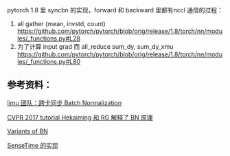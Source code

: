 pytorch 1.8 里 syncbn 的实现，forward 和 backward 里都有nccl 通信的过程：
1. all gather (mean, invstd, count)
https://github.com/pytorch/pytorch/blob/orig/release/1.8/torch/nn/modules/_functions.py#L28
2. 为了计算 input grad 而 all_reduce sum_dy, sum_dy_xmu
https://github.com/pytorch/pytorch/blob/orig/release/1.8/torch/nn/modules/_functions.py#L80

##  参考资料： 
[limu 团队：跨卡同步 Batch Normalization](https://zh.mxnet.io/blog/syncbn#batch-normalization%E5%A6%82%E4%BD%95%E5%B7%A5%E4%BD%9C)

[CVPR 2017 tutorial Hekaiming 和 RG 解释了 BN 原理](http://deeplearning.csail.mit.edu/)

[Variants of BN](https://fengweiustc.github.io/paper-reading/2020/06/22/bn/)

[SenseTime 的实现](https://hangzhang.org/PyTorch-Encoding/tutorials/syncbn.html)
